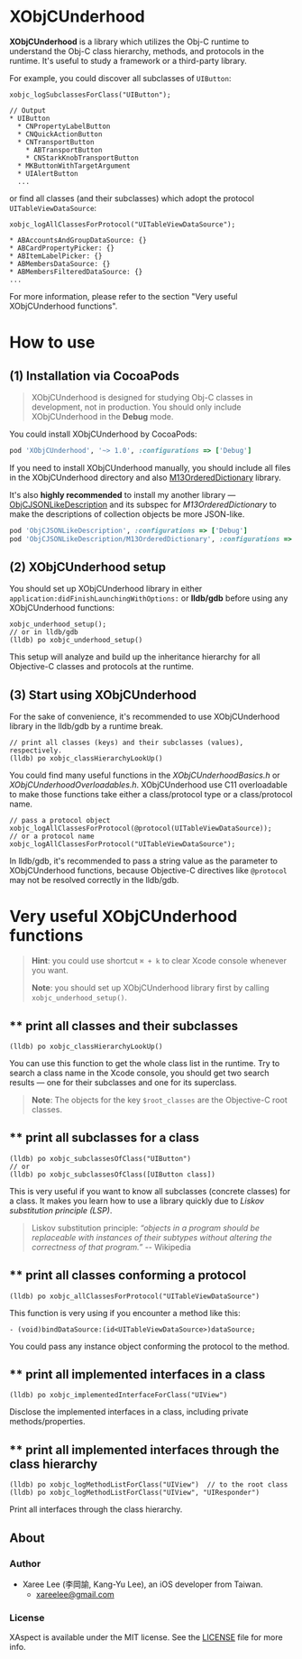 # XObjCUnderhood

**XObjCUnderhood** is a library which utilizes the Obj-C runtime to understand the Obj-C class hierarchy, methods, and protocols in the runtime. It's useful to study a framework or a third-party library.

For example, you could discover all subclasses of `UIButton`:

```objc
xobjc_logSubclassesForClass("UIButton");
```

```
// Output
* UIButton
  * CNPropertyLabelButton
  * CNQuickActionButton
  * CNTransportButton
    * ABTransportButton
    * CNStarkKnobTransportButton
  * MKButtonWithTargetArgument
  * UIAlertButton
  ...
```

or find all classes (and their subclasses) which adopt the protocol `UITableViewDataSource`:

```objc
xobjc_logAllClassesForProtocol("UITableViewDataSource");
```

```
* ABAccountsAndGroupDataSource: {}
* ABCardPropertyPicker: {}
* ABItemLabelPicker: {}
* ABMembersDataSource: {}
* ABMembersFilteredDataSource: {}
...
```

For more information, please refer to the section "Very useful XObjCUnderhood functions".


# How to use

## (1) Installation via CocoaPods

> XObjCUnderhood is designed for studying Obj-C classes in development, not in production. You should only include XObjCUnderhood in the **Debug** mode.

You could install XObjCUnderhood by CocoaPods:

```ruby
pod 'XObjCUnderhood', '~> 1.0', :configurations => ['Debug']
```

If you need to install XObjCUnderhood manually, you should include all files in the XObjCUnderhood directory and also [M13OrderedDictionary](https://github.com/Marxon13/M13OrderedDictionary) library.

It's also **highly recommended** to install my another library — [ObjCJSONLikeDescription](https://github.com/xareelee/ObjCJSONLikeDescription) and its subspec for *M13OrderedDictionary* to make the descriptions of collection objects be more JSON-like.

```ruby
pod 'ObjCJSONLikeDescription', :configurations => ['Debug']
pod 'ObjCJSONLikeDescription/M13OrderedDictionary', :configurations => ['Debug']
```

## (2) XObjCUnderhood setup

You should set up XObjCUnderhood library in either `application:didFinishLaunchingWithOptions:` or **lldb/gdb** before using any XObjCUnderhood functions:

```objc
xobjc_underhood_setup();
// or in lldb/gdb
(lldb) po xobjc_underhood_setup()
```

This setup will analyze and build up the inheritance hierarchy for all Objective-C classes and protocols at the runtime.


## (3) Start using XObjCUnderhood

For the sake of convenience, it's recommended to use XObjCUnderhood library in the lldb/gdb by a runtime break.

```
// print all classes (keys) and their subclasses (values), respectively.
(lldb) po xobjc_classHierarchyLookUp()
```

You could find many useful functions in the *XObjCUnderhoodBasics.h* or *XObjCUnderhoodOverloadables.h*. XObjCUnderhood use C11 overloadable to make those functions take either a class/protocol type or a class/protocol name.

```objc
// pass a protocol object
xobjc_logAllClassesForProtocol(@protocol(UITableViewDataSource));
// or a protocol name
xobjc_logAllClassesForProtocol("UITableViewDataSource");
```



In lldb/gdb, it's recommended to pass a string value as the parameter to XObjCUnderhood functions, because Objective-C directives like `@protocol` may not be resolved correctly in the lldb/gdb.


# Very useful XObjCUnderhood functions

> **Hint**: you could use shortcut `⌘ + k` to clear Xcode console whenever you want.
> 
> **Note**: you should set up XObjCUnderhood library first by calling `xobjc_underhood_setup()`.


## ** print all classes and their subclasses

```objc
(lldb) po xobjc_classHierarchyLookUp()
```

You can use this function to get the whole class list in the runtime. Try to search a class name in the Xcode console, you should get two search results — one for their subclasses and one for its superclass.

> **Note**: The objects for the key `$root_classes` are the Objective-C root classes. 


## ** print all subclasses for a class

```objc
(lldb) po xobjc_subclassesOfClass("UIButton")
// or
(lldb) po xobjc_subclassesOfClass([UIButton class])
```

This is very useful if you want to know all subclasses (concrete classes) for a class. It makes you learn how to use a library quickly due to *Liskov substitution principle (LSP)*.

> Liskov substitution principle: *“objects in a program should be replaceable with instances of their subtypes without altering the correctness of that program.”* -- Wikipedia


## ** print all classes conforming a protocol

```objc
(lldb) po xobjc_allClassesForProtocol("UITableViewDataSource")
```

This function is very using if you encounter a method like this:

```objc
- (void)bindDataSource:(id<UITableViewDataSource>)dataSource;
```

You could pass any instance object conforming the protocol to the method.


## ** print all implemented interfaces in a class

```objc
(lldb) po xobjc_implementedInterfaceForClass("UIView")
```

Disclose the implemented interfaces in a class, including private methods/properties.


## ** print all implemented interfaces through the class hierarchy

```objc
(lldb) po xobjc_logMethodListForClass("UIView")  // to the root class
(lldb) po xobjc_logMethodListForClass("UIView", "UIResponder")
```

Print all interfaces through the class hierarchy.



## About

### Author
* Xaree Lee (李岡諭, Kang-Yu Lee), an iOS developer from Taiwan.
    - <xareelee@gmail.com>

### License
XAspect is available under the MIT license. See the [LICENSE](LICENSE.md) file for more info.


